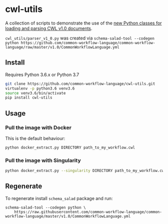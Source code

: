 # cwl-utils

A collection of scripts to demonstrate the use of the [new Python classes for loading and parsing CWL v1.0 documents](https://github.com/common-workflow-language/cwl-utils/blob/master/cwl_utils/parser_v1_0.py).


`cwl_utils/parser_v1_0.py` was created via
`schema-salad-tool --codegen python https://github.com/common-workflow-language/common-workflow-language/raw/master/v1.0/CommonWorkflowLanguage.yml`

## Install

Requires Python 3.6.x or Python 3.7

``` bash
git clone https://github.com/common-workflow-language/cwl-utils.git
virtualenv -p python3.6 venv3.6
source venv3.6/bin/activate
pip install cwl-utils
```

## Usage

### Pull the image with Docker

This is the default behaviour:

```bash
python docker_extract.py DIRECTORY path_to_my_workflow.cwl
```

### Pull the image with Singularity

```bash
python docker_extract.py --singularity DIRECTORY path_to_my_workflow.cwl
```

## Regenerate

To regenerate install `schema_salad` package and run:

```
schema-salad-tool --codegen python \
    https://raw.githubusercontent.com/common-workflow-language/common-workflow-language/master/v1.0/CommonWorkflowLanguage.yml
```
